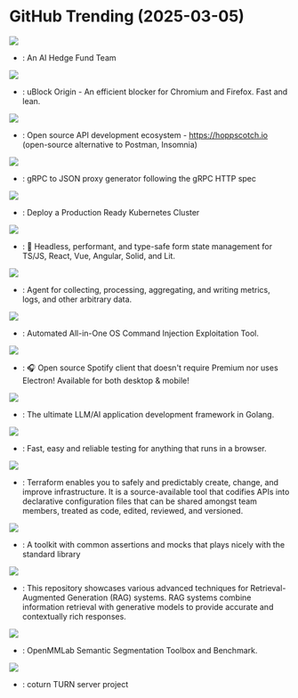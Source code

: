 # GitHub Trending (2025-03-05)

![](https://img.shields.io/badge/Python-New%20905-green?style=flat-square&logo=appveyor)
- [](https://github.comundefined): An AI Hedge Fund Team

![](https://img.shields.io/badge/JavaScript-New%20189-green?style=flat-square&logo=appveyor)
- [](https://github.comundefined): uBlock Origin - An efficient blocker for Chromium and Firefox. Fast and lean.

![](https://img.shields.io/badge/TypeScript-New%20338-green?style=flat-square&logo=appveyor)
- [](https://github.comundefined): Open source API development ecosystem - https://hoppscotch.io (open-source alternative to Postman, Insomnia)

![](https://img.shields.io/badge/Go-New%2043-green?style=flat-square&logo=appveyor)
- [](https://github.comundefined): gRPC to JSON proxy generator following the gRPC HTTP spec

![](https://img.shields.io/badge/Jinja-New%208-green?style=flat-square&logo=appveyor)
- [](https://github.comundefined): Deploy a Production Ready Kubernetes Cluster

![](https://img.shields.io/badge/TypeScript-New%2081-green?style=flat-square&logo=appveyor)
- [](https://github.comundefined): 🤖 Headless, performant, and type-safe form state management for TS/JS, React, Vue, Angular, Solid, and Lit.

![](https://img.shields.io/badge/Go-New%205-green?style=flat-square&logo=appveyor)
- [](https://github.comundefined): Agent for collecting, processing, aggregating, and writing metrics, logs, and other arbitrary data.

![](https://img.shields.io/badge/Python-New%2050-green?style=flat-square&logo=appveyor)
- [](https://github.comundefined): Automated All-in-One OS Command Injection Exploitation Tool.

![](https://img.shields.io/badge/Dart-New%20105-green?style=flat-square&logo=appveyor)
- [](https://github.comundefined): 🎧 Open source Spotify client that doesn't require Premium nor uses Electron! Available for both desktop & mobile!

![](https://img.shields.io/badge/Go-New%2025-green?style=flat-square&logo=appveyor)
- [](https://github.comundefined): The ultimate LLM/AI application development framework in Golang.

![](https://img.shields.io/badge/TypeScript-New%205-green?style=flat-square&logo=appveyor)
- [](https://github.comundefined): Fast, easy and reliable testing for anything that runs in a browser.

![](https://img.shields.io/badge/Go-New%20104-green?style=flat-square&logo=appveyor)
- [](https://github.comundefined): Terraform enables you to safely and predictably create, change, and improve infrastructure. It is a source-available tool that codifies APIs into declarative configuration files that can be shared amongst team members, treated as code, edited, reviewed, and versioned.

![](https://img.shields.io/badge/Go-New%2031-green?style=flat-square&logo=appveyor)
- [](https://github.comundefined): A toolkit with common assertions and mocks that plays nicely with the standard library

![](https://img.shields.io/badge/Jupyter%20Notebook-New%2055-green?style=flat-square&logo=appveyor)
- [](https://github.comundefined): This repository showcases various advanced techniques for Retrieval-Augmented Generation (RAG) systems. RAG systems combine information retrieval with generative models to provide accurate and contextually rich responses.

![](https://img.shields.io/badge/Python-New%207-green?style=flat-square&logo=appveyor)
- [](https://github.comundefined): OpenMMLab Semantic Segmentation Toolbox and Benchmark.

![](https://img.shields.io/badge/C-New%207-green?style=flat-square&logo=appveyor)
- [](https://github.comundefined): coturn TURN server project

